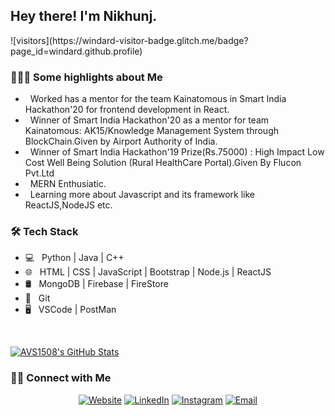 <h2> Hey there! I'm Nikhunj.</h2>
![visitors](https://windard-visitor-badge.glitch.me/badge?page_id=windard.github.profile)

<h3> 👨🏻‍💻 Some highlights about Me </h3>

-  &nbsp; Worked has a mentor for the team Kainatomous in Smart India Hackathon'20 for frontend development in React.
-  &nbsp; Winner of Smart India Hackathon'20 as a mentor for team Kainatomous: AK15/Knowledge Management System through BlockChain.Given by Airport Authority of India.
-  &nbsp; Winner of Smart India Hackathon'19 Prize(Rs.75000) : High Impact Low Cost Well Being Solution (Rural HealthCare Portal).Given By Flucon Pvt.Ltd
-  &nbsp; MERN Enthusiatic.
-  &nbsp; Learning more about Javascript and its framework like ReactJS,NodeJS etc.

<h3>🛠 Tech Stack</h3>

- 💻 &nbsp; Python | Java | C++ 
- 🌐 &nbsp; HTML | CSS | JavaScript | Bootstrap | Node.js | ReactJS
- 🛢 &nbsp; MongoDB | Firebase | FireStore
- 🔧 &nbsp; Git 
- 🖥 &nbsp; VSCode | PostMan 

<br/>

[![AVS1508's GitHub Stats](https://github-readme-stats.vercel.app/api?username=NikunjSaraf&show_icons=true)](https://github.com/NikunjSaraf)

<h3> 🤝🏻 Connect with Me </h3>

<p align="center">
<a href="https://www.nikunjsaraf.github.io/Portfolio/"><img alt="Website" src="https://img.shields.io/badge/Website-www.adityavsingh.com-blue?style=flat-square&logo=google-chrome"></a>
<a href="https://www.linkedin.com/in/nikunj1205/"><img alt="LinkedIn" src="https://img.shields.io/badge/LinkedIn-Aditya%20Vikram%20Singh-blue?style=flat-square&logo=linkedin"></a>
<a href="https://www.instagram.com/nikunj.codes/"><img alt="Instagram" src="https://img.shields.io/badge/Instagram-adityavs__-blue?style=flat-square&logo=instagram"></a>
<a href="mailto:nik.saraf1234@gmail.com"><img alt="Email" src="https://img.shields.io/badge/Email-avsingh@umass.edu-blue?style=flat-square&logo=gmail"></a>
</p>
